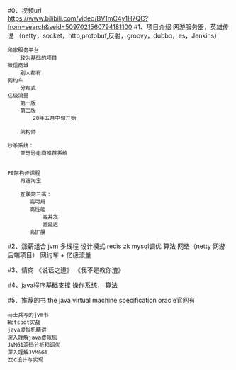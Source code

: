 #0、视频url    
    https://www.bilibili.com/video/BV1mC4y1H7QC?from=search&seid=5097021560794181100
#1、项目介绍 
    网游服务器，英雄传说
    （netty，socket，http,protobuf,反射，groovy，dubbo，es，Jenkins）
        
    和家服务平台
        较为基础的项目
    微信商城
        别人都有
    网约车
        分布式
    亿级流量
        第一版
        第二版
            20年五月中旬开始
            
        架构师
        
    秒杀系统：
        亚马逊电商推荐系统  
    
    
    P8架构师课程
        再造淘宝
        
        互联网三高：
           高可用
           高性能
               高并发
               低延迟
           高扩展 
#2、涨薪组合
    jvm 多线程 设计模式 redis zk mysql调优 算法 网络（netty 网游后端项目）
    网约车 + 亿级流量
    
#3、情商
    《说话之道》
    《我不是教你渣》
    
    
#4、java程序基础支撑
    操作系统，
    算法
    
#5、推荐的书
    the java virtual machine specification  oracle官网有
    
    马士兵写的jvm书
    Hotspot实战
    java虚拟机精讲
    深入理解java虚拟机
    JVMG1源码分析和调优
    深入理解JVM&G1
    ZGC设计与实现
    
